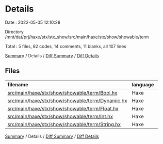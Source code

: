 # Details

Date : 2022-05-05 12:10:28

Directory /mnt/dat/prj/haxe/stx/stx_show/src/main/haxe/stx/show/showable/term

Total : 5 files,  82 codes, 14 comments, 11 blanks, all 107 lines

[Summary](results.md) / Details / [Diff Summary](diff.md) / [Diff Details](diff-details.md)

## Files
| filename | language | code | comment | blank | total |
| :--- | :--- | ---: | ---: | ---: | ---: |
| [src/main/haxe/stx/show/showable/term/Bool.hx](/src/main/haxe/stx/show/showable/term/Bool.hx) | Haxe | 6 | 0 | 2 | 8 |
| [src/main/haxe/stx/show/showable/term/Dynamic.hx](/src/main/haxe/stx/show/showable/term/Dynamic.hx) | Haxe | 7 | 11 | 2 | 20 |
| [src/main/haxe/stx/show/showable/term/Float.hx](/src/main/haxe/stx/show/showable/term/Float.hx) | Haxe | 7 | 0 | 2 | 9 |
| [src/main/haxe/stx/show/showable/term/Int.hx](/src/main/haxe/stx/show/showable/term/Int.hx) | Haxe | 7 | 0 | 2 | 9 |
| [src/main/haxe/stx/show/showable/term/String.hx](/src/main/haxe/stx/show/showable/term/String.hx) | Haxe | 55 | 3 | 3 | 61 |

[Summary](results.md) / Details / [Diff Summary](diff.md) / [Diff Details](diff-details.md)
